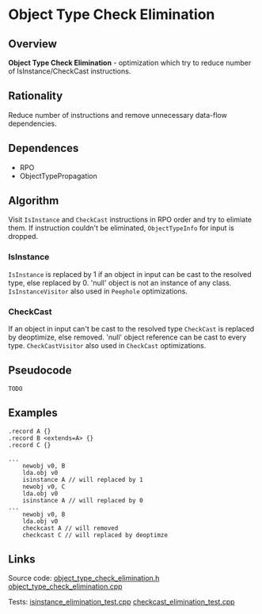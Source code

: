 # Object Type Check Elimination
## Overview
**Object Type Check Elimination** - optimization which try to reduce number of IsInstance/CheckCast instructions.

## Rationality
Reduce number of instructions and remove unnecessary data-flow dependencies.

## Dependences
* RPO
* ObjectTypePropagation

## Algorithm
Visit `IsInstance` and `CheckCast` instructions in RPO order and try to elimiate them.
If instruction couldn't be eliminated, `ObjectTypeInfo` for input is dropped.

### IsInstance

`IsInstance` is replaced by 1 if an object in input can be cast to the resolved type, else replaced by 0. 'null' object is not an instance of any class.
`IsInstanceVisitor` also used in `Peephole` optimizations.

### CheckCast

If an object in input can't be cast to the resolved type `CheckCast` is replaced by deoptimize, else removed. 'null' object reference can be cast to every type.
`CheckCastVisitor` also used in `CheckCast` optimizations.

## Pseudocode
    TODO

## Examples

```
.record A {}
.record B <extends=A> {}
.record C {}

...
    newobj v0, B
    lda.obj v0
    isinstance A // will replaced by 1
    newobj v0, C
    lda.obj v0
    isinstance A // will replaced by 0
...
    newobj v0, B
    lda.obj v0
    checkcast A // will removed
    checkcast C // will replaced by deoptimze
```

## Links
Source code:
[object_type_check_elimination.h](../optimizer/optimizations/object_type_check_elimination.h)
[object_type_check_elimination.cpp](../optimizer/optimizations/object_type_check_elimination.cpp)

Tests:
[isinstance_elimination_test.cpp](../../tests/checked/isinstance_elimination_test.pa)
[checkcast_elimination_test.cpp](../../tests/checked/checkcast_elimination_test.pa)
